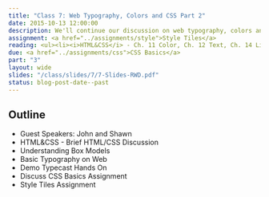 ```yaml
---
title: "Class 7: Web Typography, Colors and CSS Part 2"
date: 2015-10-13 12:00:00
description: We'll continue our discussion on web typography, colors and styles.  We'll also do a hands-on CSS exercise in class using CodePen.  Special Guest Speakers <a href="http://shawnbeatty.com">Shawn Beatty</a> and <a href="https://www.linkedin.com/in/jonathanwoodruff">Jon Woodruff</a> from the Nesnadny + Schwartz agency.  In class, I'll have you <a href="/class/survey/">take the mid-semester survey.</a>
assignment: <a href="../assignments/style">Style Tiles</a>
reading: <ul><li><i>HTML&CSS</i> - Ch. 11 Color, Ch. 12 Text, Ch. 14 Lists Tables & Forms</li><li><i>Mobile First</i> - Ch.4 Organization, Ch. 5 Actions, Ch. 6 Inputs (if you didn't read this last week)</li><li><a href="http://alistapart.com/article/how-we-read">How We Read by Jason Santa Maria</a></li><li><a href="http://www.smashingmagazine.com/2014/09/balancing-line-length-font-size-responsive-web-design/">Size Matters - Balancing Line Length and Font Size in Responsive Web Design</a></li></ul>
due: <a href="../assignments/css">CSS Basics</a>
part: "3"
layout: wide
slides: "/class/slides/7/7-Slides-RWD.pdf"
status: blog-post-date--past
---
```


## Outline

* Guest Speakers: John and Shawn
* HTML&CSS - Brief HTML/CSS Discussion
* Understanding Box Models
* Basic Typography on Web
* Demo Typecast Hands On
* Discuss CSS Basics Assignment
* Style Tiles Assignment